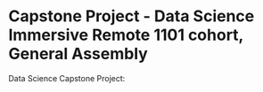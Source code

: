 # Capstone Project - Data Science Immersive Remote 1101 cohort, General Assembly

Data Science Capstone Project: 
